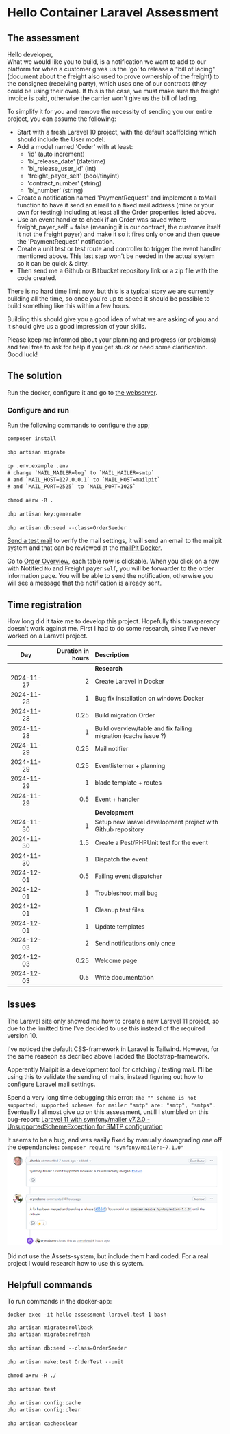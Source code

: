 # Hello Container Laravel Assessment

## The assessment

Hello developer,  
What we would like you to build, is a notification we want to add to our platform for when a customer gives us the 'go' to release a "bill of lading" (document about the freight also used to prove ownership of the freight) to the consignee (receiving party), which uses one of our contracts (they could be using their own).
If this is the case, we must make sure the freight invoice is paid, otherwise the carrier won't give us the bill of
lading.

To simplify it for you and remove the necessity of sending you our entire project, you can assume the following:

-   Start with a fresh Laravel 10 project, with the default scaffolding which should include the User model.
-   Add a model named 'Order' with at least:
    -   'id' (auto increment)
    -   'bl_release_date' (datetime)
    -   'bl_release_user_id' (int)
    -   'freight_payer_self' (bool/tinyint)
    -   'contract_number' (string)
    -   'bl_number' (string)
-   Create a notification named 'PaymentRequest' and implement a toMail function to have it send an email to a fixed mail address (mine or your own for testing) including at least all the Order properties listed above.
-   Use an event handler to check if an Order was saved where freight_payer_self = false (meaning it is our contract, the customer itself it not the freight payer) and make it so it fires only once and then queue the 'PaymentRequest' notification.
-   Create a unit test or test route and controller to trigger the event handler mentioned above. This last step won't be needed in the actual system so it can be quick & dirty.
-   Then send me a Github or Bitbucket repository link or a zip file with the code created.

There is no hard time limit now, but this is a typical story we are currently building all the time, so once you're up to speed it should be possible to build something like this within a few hours.

Building this should give you a good idea of what we are asking of you and it should give us a good impression of your skills.

Please keep me informed about your planning and progress (or problems) and feel free to ask for help if you get stuck or need some clarification. Good luck!

## The solution

Run the docker, configure it and go to [the webserver](http://localhost).

### Configure and run
Run the following commands to configure the app;
```shell
composer install

php artisan migrate

cp .env.example .env
# change `MAIL_MAILER=log` to `MAIL_MAILER=smtp`
# and `MAIL_HOST=127.0.0.1` to `MAIL_HOST=mailpit`
# and `MAIL_PORT=2525` to `MAIL_PORT=1025`

chmod a+rw -R . 

php artisan key:generate

php artisan db:seed --class=OrderSeeder
```

[Send a test mail](http://localhost/send-test-email) to verify the mail settings, it will send an email to the mailpit system and that can be reviewed at the [mailPit Docker](http://localhost:8025/).

Go to [Order Overview](http://localhost/orders), each table row is clickable.
When you click on a row with Notified `No` and Freight payer `self`, you will be forwarder to the order information page.
You will be able to send the notification, otherwise you will see a message that the notification is already sent.


## Time registration

How long did it take me to develop this project. Hopefully this transparency doesn't work against me. First I had to do some research, since I've never worked on a Laravel project.

|    Day     | Duration in hours | Description                                                    |
| :--------: | ----------------: | :------------------------------------------------------------- |
|            |                   | **Research**                                                   |
| 2024-11-27 |                 2 | Create Laravel in Docker                                       |
| 2024-11-28 |                 1 | Bug fix installation on windows Docker                         |
| 2024-11-28 |              0.25 | Build migration Order                                          |
| 2024-11-28 |                 1 | Build overview/table and fix failing migration (cache issue ?) |
| 2024-11-29 |              0.25 | Mail notifier                                                  |
| 2024-11-29 |              0.25 | Eventlisterner + planning                                      |
| 2024-11-29 |                 1 | blade template + routes                                        |
| 2024-11-29 |               0.5 | Event + handler                                                |
|            |                   | **Development**                                                |
| 2024-11-30 |                 1 | Setup new laravel development project with Github repository   |
| 2024-11-30 |               1.5 | Create a Pest/PHPUnit test for the event                       |
| 2024-11-30 |                 1 | Dispatch the event                                             |
| 2024-12-01 |               0.5 | Failing event dispatcher                                       |
| 2024-12-01 |                 3 | Troubleshoot mail bug                                          |
| 2024-12-01 |                 1 | Cleanup test files                                             |
| 2024-12-01 |                 1 | Update templates                                               |
| 2024-12-03 |                 2 | Send notifications only once                                   |
| 2024-12-03 |              0.25 | Welcome page                                                   |
| 2024-12-03 |               0.5 | Write documentation                                            |

## Issues

The Laravel site only showed me how to create a new Laravel 11 project, so due to the limitted time I've decided to use this instead of the required version 10.

I've noticed the default CSS-framework in Laravel is Tailwind. However, for the same reaseon as decribed above I added the Bootstrap-framework.

Apperently Mailpit is a development tool for catching / testing mail. I'll be using this to validate the sending of mails, instead figuring out how to configure Laravel mail settings.

Spend a very long time debugging this error:
`The "" scheme is not supported; supported schemes for mailer "smtp" are: "smtp", "smtps".`
Eventually I allmost give up on this assessment, untill I stumbled on this bug-report:
[Laravel 11 with symfony/mailer v7.2.0 - UnsupportedSchemeException for SMTP configuration](https://github.com/laravel/framework/issues/53721)

It seems to be a bug, and was easily fixed by manually downgrading one off the dependancies:
`composer require "symfony/mailer:~7.1.0"`
![recently reported bug](bug.png)

Did not use the Assets-system, but include them hard coded. For a real project I would research how to use this system.

## Helpfull commands

To run commands in the docker-app:

```shell
docker exec -it hello-assessment-laravel.test-1 bash
```

```shell
php artisan migrate:rollback
php artisan migrate:refresh

php artisan db:seed --class=OrderSeeder

php artisan make:test OrderTest --unit

chmod a+rw -R ./

php artisan test

php artisan config:cache
php artisan config:clear

php artisan cache:clear
```
